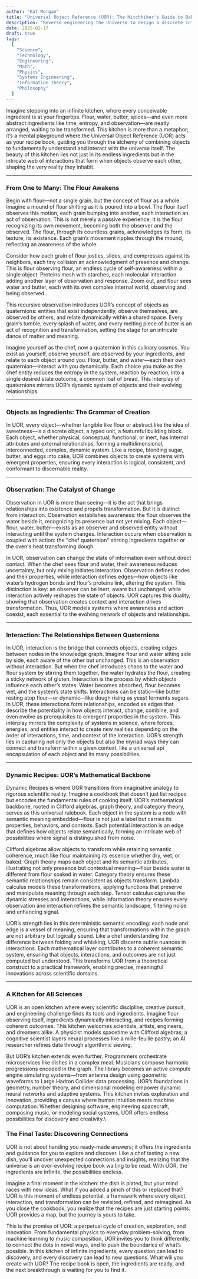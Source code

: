 ```yaml
---
author: "Kat Morgan"
title: "Universal Object Reference (UOR): The Hitchhiker's Guide to Baking the Omniverse"
description: "Reverse engineering the Universe to design a discrete information system of everything.",
date: 2025-02-17
draft: true
tags:
  [
    "Science",
    "Technology",
    "Engineering",
    "Math",
    "Physics",
    "Systems Engineering",
    "Information Theory",
    "Philosophy"
  ]
---
```


Imagine stepping into an infinite kitchen, where every conceivable ingredient is at your fingertips. Flour, water, butter, spices—and even more abstract ingredients like time, entropy, and observation—are neatly arranged, waiting to be transformed. This kitchen is more than a metaphor; it’s a mental playground where the Universal Object Reference (UOR) acts as your recipe book, guiding you through the alchemy of combining objects to fundamentally understand and interact with the universe itself. The beauty of this kitchen lies not just in its endless ingredients but in the intricate web of interactions that form when objects observe each other, shaping the very reality they inhabit.

---

### **From One to Many: The Flour Awakens**

Begin with flour—not a single grain, but the concept of flour as a whole. Imagine a mound of flour shifting as it is poured into a bowl. The flour itself observes this motion, each grain bumping into another, each interaction an act of observation. This is not merely a passive experience; it is the flour recognizing its own movement, becoming both the observer and the observed. The flour, through its countless grains, acknowledges its form, its texture, its existence. Each grain’s movement ripples through the mound, reflecting an awareness of the whole. 

Consider how each grain of flour jostles, slides, and compresses against its neighbors, each tiny collision an acknowledgment of presence and change. This is flour observing flour, an endless cycle of self-awareness within a single object. Proteins mesh with starches, each molecular interaction adding another layer of observation and response. Zoom out, and flour sees water and butter, each with its own complex internal world, observing and being observed. 

This recursive observation introduces UOR’s concept of objects as quaternions: entities that exist independently, observe themselves, are observed by others, and relate dynamically within a shared space. Every grain’s tumble, every splash of water, and every melting piece of butter is an act of recognition and transformation, setting the stage for an intricate dance of matter and meaning. 

Imagine yourself as the chef, now a quaternion in this culinary cosmos. You exist as yourself, observe yourself, are observed by your ingredients, and relate to each object around you. Flour, butter, and water—each their own quaternion—interact with you dynamically. Each choice you make as the chef entity reduces the entropy in the system, reaction by reaction, into a single desired state outcome, a common loaf of bread. This interplay of quaternions mirrors UOR’s dynamic system of objects and their evolving relationships.

---

### **Objects as Ingredients: The Grammar of Creation**

In UOR, every object—whether tangible like flour or abstract like the idea of sweetness—is a discrete object, a typed unit, a featureful building block. Each object, whether physical, conceptual, functional, or inert, has internal attributes and external relationships, forming a multidimensional, interconnected, complex, dynamic system. Like a recipe, blending sugar, butter, and eggs into cake, UOR combines objects to create systems with emergent properties, ensuring every interaction is logical, consistent, and conformant to discernable reality.

---

### **Observation: The Catalyst of Change**

Observation in UOR is more than seeing—it is the act that brings relationships into existence and propels transformation. But it is distinct from interaction. Observation establishes awareness: the flour observes the water beside it, recognizing its presence but not yet mixing. Each object—flour, water, butter—exists as an observer and observed entity without interacting until the system changes. Interaction occurs when observation is coupled with action: the "chef quaternion" stirring ingredients together or the oven's heat transforming dough. 

In UOR, observation can change the state of information even without direct contact. When the chef sees flour and water, their awareness reduces uncertainty, but only mixing initiates interaction. Observation defines nodes and their properties, while interaction defines edges—how objects like water’s hydrogen bonds and flour’s proteins link, altering the system. This distinction is key: an observer can be inert, aware but unchanged, while interaction actively reshapes the state of objects. UOR captures this duality, showing that observation creates context and interaction drives transformation. Thus, UOR models systems where awareness and action coexist, each essential to the evolving network of objects and relationships.

---

### **Interaction: The Relationships Between Quaternions**

In UOR, interaction is the bridge that connects objects, creating edges between nodes in the knowledge graph. Imagine flour and water sitting side by side, each aware of the other but unchanged. This is an observation without interaction. But when the chef introduces chaos to the water and flour system by stirring them together, the water hydrates the flour, creating a sticky network of gluten. Interaction is the process by which objects influence each other’s states. Water becomes absorbed, flour becomes wet, and the system’s state shifts. Interactions can be static—like butter resting atop flour—or dynamic—like dough rising as yeast ferments sugars. In UOR, these interactions form relationships, encoded as edges that describe the potentiality in how objects interact, change, combine, and even evolve as prerequisites to emergent properties in the system. This interplay mirrors the complexity of systems in science, where forces, energies, and entities interact to create new realities depending on the order of interactions, time, and context of the interaction. UOR’s strength lies in capturing not only the objects but also the myriad ways they can connect and transform within a given context, like a universal api encapsulation of each object and its many possibilities.

---

### **Dynamic Recipes: UOR’s Mathematical Backbone**

Dynamic Recipes is where UOR transitions from imaginative analogy to rigorous scientific reality. Imagine a cookbook that doesn’t just list recipes but encodes the fundamental rules of cooking itself. UOR’s mathematical backbone, rooted in Clifford algebras, graph theory, and category theory, serves as this universal rulebook. Each object in the system is a node with semantic meaning embedded—flour is not just a label but carries its properties, behaviors, and contexts. Each potential interaction is an edge that defines how objects relate semantically, forming an intricate web of possibilities where signal is distinguished from noise.

Clifford algebras allow objects to transform while retaining semantic coherence, much like flour maintaining its essence whether dry, wet, or baked. Graph theory maps each object and its semantic attributes, illustrating not only presence but contextual meaning—flour beside water is different from flour soaked in water. Category theory ensures these semantic relationships remain consistent as objects transform. Lambda calculus models these transformations, applying functions that preserve and manipulate meaning through each step. Tensor calculus captures the dynamic stresses and interactions, while information theory ensures every observation and interaction refines the semantic landscape, filtering noise and enhancing signal.

UOR’s strength lies in this deterministic semantic encoding: each node and edge is a vessel of meaning, ensuring that transformations within the graph are not arbitrary but logically sound. Like a chef understanding the difference between folding and whisking, UOR discerns subtle nuances in interactions. Each mathematical layer contributes to a coherent semantic system, ensuring that objects, interactions, and outcomes are not just computed but understood. This transforms UOR from a theoretical construct to a practical framework, enabling precise, meaningful innovations across scientific domains.

---

### **A Kitchen for All Sciences**

UOR is an open kitchen where every scientific discipline, creative pursuit, and engineering challenge finds its tools and ingredients. Imagine flour observing itself, ingredients dynamically interacting, and recipes forming coherent outcomes. This kitchen welcomes scientists, artists, engineers, and dreamers alike. A physicist models spacetime with Clifford algebras; a cognitive scientist layers neural processes like a mille-feuille pastry; an AI researcher refines data through algorithmic sieving.

But UOR’s kitchen extends even further. Programmers orchestrate microservices like dishes in a complex meal. Musicians compose harmonic progressions encoded in the graph. The library becomes an active compute engine simulating systems—from antenna design using geometric waveforms to Large Hadron Collider data processing. UOR’s foundations in geometry, number theory, and dimensional modeling empower dynamic neural networks and adaptive systems. This kitchen invites exploration and innovation, providing a canvas where human intuition meets machine computation. Whether designing software, engineering spacecraft, composing music, or modeling social systems, UOR offers endless possibilities for discovery and creativity.\

### **The Final Taste: Discovering Connections**

UOR is not about handing you ready-made answers; it offers the ingredients and guidance for you to explore and discover. Like a chef tasting a new dish, you’ll uncover unexpected connections and insights, realizing that the universe is an ever-evolving recipe book waiting to be read. With UOR, the ingredients are infinite, the possibilities endless.

Imagine a final moment in the kitchen: the dish is plated, but your mind races with new ideas. What if you added a pinch of this or replaced that? UOR is this moment of endless potential, a framework where every object, interaction, and transformation can be revisited, refined, and reimagined. As you close the cookbook, you realize that the recipes are just starting points. UOR provides a map, but the journey is yours to take.

This is the promise of UOR: a perpetual cycle of creation, exploration, and innovation. From fundamental physics to everyday problem-solving, from machine learning to music composition, UOR invites you to think differently, to connect the dots in novel ways, and to push the boundaries of what’s possible. In this kitchen of infinite ingredients, every question can lead to discovery, and every discovery can lead to new questions. What will you create with UOR? The recipe book is open, the ingredients are ready, and the next breakthrough is waiting for you to find it.

